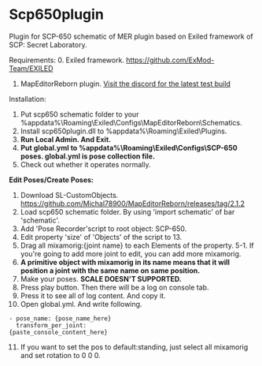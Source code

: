 # Scp650plugin
Plugin for SCP-650 schematic of MER plugin based on Exiled framework of SCP: Secret Laboratory.

Requirements:
0. Exiled framework. https://github.com/ExMod-Team/EXILED
1. MapEditorReborn plugin. [Visit the discord for the latest test build](https://discord.com/channels/947849283514814486/995694845903524002)

Installation:
1. Put scp650 schematic folder to your %appdata%\Roaming\Exiled\Configs\MapEditorReborn\Schematics.
2. Install scp650plugin.dll to %appdata%\Roaming\Exiled\Plugins.
3. **Run Local Admin. And Exit.**
4. **Put global.yml to %appdata%\Roaming\Exiled\Configs\SCP-650 poses. global.yml is pose collection file.**
5. Check out whether it operates normally.

**Edit Poses/Create Poses:**
1. Download SL-CustomObjects. https://github.com/Michal78900/MapEditorReborn/releases/tag/2.1.2
2. Load scp650 schematic folder. By using 'import schematic' of bar 'schematic'.
3. Add 'Pose Recorder'script to root object: SCP-650.
4. Edit property 'size' of 'Objects' of the script to 13.
5. Drag all mixamorig:{joint name} to each Elements of the property.
5-1. If you're going to add more joint to edit, you can add more mixamorig.
6. **A primitive object with mixamorig in its name means that it will position a joint with the same name on same position.**
7. Make your poses. **SCALE DOESN'T SUPPORTED.**
8. Press play button. Then there will be a log on console tab.
9. Press it to see all of log content. And copy it.
10. Open global.yml. And write following.

```
- pose_name: {pose_name_here}
  transform_per_joint:
{paste_console_content_here}
```
11. If you want to set the pos to default:standing, just select all mixamorig and set rotation to 0 0 0.
